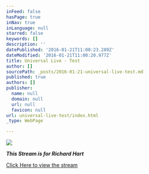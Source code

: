 ```yaml
---
inFeed: false
hasPage: true
inNav: true
inLanguage: null
starred: false
keywords: []
description: ''
datePublished: '2016-01-21T11:00:23.289Z'
dateModified: '2016-01-21T11:00:20.977Z'
title: Universal Live - Test
author: []
sourcePath: _posts/2016-01-21-universal-live-test.md
published: true
authors: []
publisher:
  name: null
  domain: null
  url: null
  favicon: null
url: universal-live-test/index.html
_type: WebPage

---
```

![](https://s3-us-west-2.amazonaws.com/the-grid-img/p/575f0a8f63f2cd29737182a447fd83cdbcc95297.jpg)

**_This Stream is for Richard Hart_**

[Click Here to view the stream][0]

[0]: https://iframe.dacast.com/b/57499/c/83141